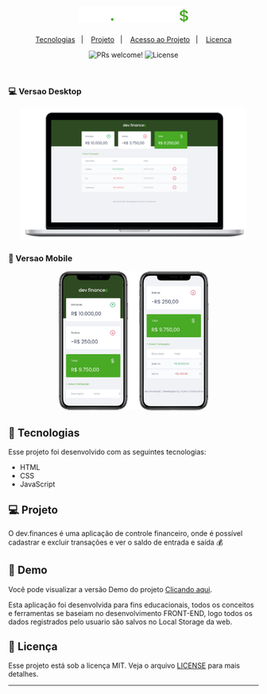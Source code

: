 <h1 align="center">
    <img alt="dev.finances" title="dev.finances" src="./assets/logo.svg" width="220px" />
</h1>

<p align="center">
    <a href="#-tecnologias">Tecnologias</a>&nbsp;&nbsp;&nbsp;|&nbsp;&nbsp;&nbsp;
    <a href="#-projeto">Projeto</a>&nbsp;&nbsp;&nbsp;|&nbsp;&nbsp;&nbsp;
    <a href="#acesso">Acesso ao Projeto</a>&nbsp;&nbsp;&nbsp;|&nbsp;&nbsp;&nbsp;
    <a href="#memo-licenca">Licenca</a>
</p>

<p align="center">
 <img src="https://img.shields.io/static/v1?label=PRs&message=welcome&color=49AA26&labelColor=000000" alt="PRs welcome!" />

  <img alt="License" src="https://img.shields.io/static/v1?label=license&message=MIT&color=49AA26&labelColor=000000">
</p>

<br>

### 💻 Versao Desktop
<p align="center">
    <img alt="dev.finances" src="https://github.com/VictorCrisostomo/Dev.finance/blob/main/assets/desktop-print.png" width="90%">
</p>

### 📱 Versao Mobile
<p align="center">
    <img alt="dev.finances" src="https://github.com/VictorCrisostomo/Dev.finance/blob/main/assets/mobile-print.png" width="60%">
</p>

## 🚀 Tecnologias

Esse projeto foi desenvolvido com as seguintes tecnologias:

- HTML
- CSS
- JavaScript

## 💻 Projeto

O dev.finances é uma aplicação de controle financeiro, onde é possível cadastrar e excluir transações e ver o saldo de entrada e saída 💰

## 📝 Demo

Você pode visualizar a versão Demo do projeto <a href="https://devfinance-drab.vercel.app/#">Clicando aqui</a>.

Esta aplicação foi desenvolvida para fins educacionais, todos os conceitos e ferramentas se baseiam no desenvolvimento FRONT-END, logo todos os dados registrados pelo usuario são salvos no Local Storage da web.

## :memo: Licença

Esse projeto está sob a licença MIT. Veja o arquivo [LICENSE](LICENSE.md) para mais detalhes.

---
